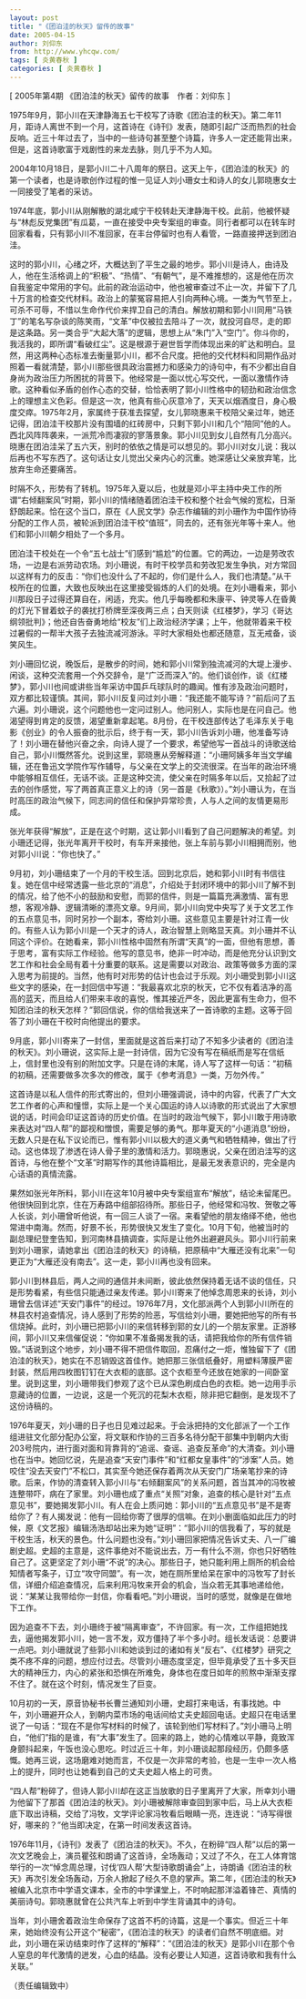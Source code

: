 ```yaml
---
layout: post
title: "《团泊洼的秋天》留传的故事"
date: 2005-04-15
author: 刘仰东
from: http://www.yhcqw.com/
tags: [ 炎黄春秋 ]
categories: [ 炎黄春秋 ]
---
```



[ 2005年第4期 《团泊洼的秋天》留传的故事　作者：刘仰东 ]


1975年9月，郭小川在天津静海五七干校写了诗歌《团泊洼的秋天》。第二年11月，距诗人离世不到一个月，这首诗在《诗刊》发表，随即引起广泛而热烈的社会反响。近三十年过去了，当中的一些诗句甚至整个诗篇，许多人一定还能背出来，但是，这首诗歌富于戏剧性的来龙去脉，则几乎不为人知。


2004年10月18日，是郭小川二十八周年的祭日。这天上午，《团泊洼的秋天》的第一个读者，也是诗歌创作过程的惟一见证人刘小珊女士和诗人的女儿郭晓惠女士一同接受了笔者的采访。


1974年底，郭小川从刚解散的湖北咸宁干校转赴天津静海干校。此前，他被怀疑与“林彪反党集团”有瓜葛，一直在接受中央专案组的审查。同行者都可以在转车时回家看看，只有郭小川不准回家，在丰台停留时也有人看管，一路直接押送到团泊洼。


这时的郭小川，心绪之坏，大概达到了平生之最的地步。郭小川是诗人，由诗及人，他在生活格调上的“积极”、“热情”、“有朝气”，是不难推想的，这是他在历次自我鉴定中常用的字句。此前的政治运动中，他也被审查过不止一次，并留下了几十万言的检查交代材料。政治上的蒙冤容易把人引向两种心境。一类为气节至上，可杀不可辱，不惜以生命作代价来捍卫自己的清白。解放初期和郭小川同用“马铁丁”的笔名写杂谈的陈笑雨，“文革”中仅被拉去陪斗了一次，就投河自尽，走的即是这条路。另一类合乎“大起大落”的逻辑，思想上从“朱门”入“空门”。你斗你的，我活我的，即所谓“看破红尘”。这是根源于避世哲学而体现出来的旷达和明白。显然，用这两种心态标准去衡量郭小川，都不合尺度。把他的交代材料和同期作品对照着一看就清楚，郭小川那些很具政治震撼力和感染力的诗句中，有不少都出自自身尚为政治压力所困扰的背景下。他经常是一面以忧心写交代，一面以激情作诗歌。这种看似矛盾的创作心态的交替，恰恰表明了郭小川性格中的韧劲和政治信念上的理想主义色彩。但是这一次，他真有些心灰意冷了，天天以烟酒度日，身心极度交瘁。1975年2月，家属终于获准去探望，女儿郭晓惠来干校陪父亲过年，她还记得，团泊洼干校那片没有围墙的红砖房中，只剩下郭小川和几个“陪同”他的人。西北风阵阵袭来，一派荒冷而凄寂的寥落景象。郭小川见到女儿自然有几分高兴。晓惠在团泊洼呆了五六天，别时的依依之情是可以想见的。郭小川对女儿说：我以后再也不写东西了。这句话让女儿觉出父亲内心的沉重。她深感让父亲放弃笔，比放弃生命还要痛苦。


时隔不久，形势有了转机。1975年入夏以后，也就是邓小平主持中央工作的所谓“右倾翻案风”时期，郭小川的情绪随着团泊洼干校和整个社会气候的宽松，日渐舒朗起来。恰在这个当口，原在《人民文学》杂志作编辑的刘小珊作为中国作协待分配的工作人员，被轮派到团泊洼干校“值班”，同去的，还有张光年等十来人。他们和郭小川朝夕相处了一个多月。


团泊洼干校处在一个令“五七战士”们感到“尴尬”的位置。它的两边，一边是劳改农场，一边是右派劳动农场。刘小珊说，有时干校学员和劳改犯发生争执，对方常回以这样有力的反击：“你们也没什么了不起的，你们是什么人，我们也清楚。”从干校所在的位置，大致也反映出在这里接受锻炼的人们的处境。在刘小珊看来，郭小川那段日子过得还算自在，闲适，充实。他几乎每晚都和朱康平、钟灵等人在昏黄的灯光下冒着蚊子的袭扰打桥牌至深夜两三点；白天则读《红楼梦》，学习《哥达纲领批判》；他还自告奋勇地给“校友”们上政治经济学课；上午，他就带着来干校过暑假的一帮半大孩子去独流减河游泳。平时大家相处也都还随意，互无戒备，谈笑风生。


刘小珊回忆说，晚饭后，是散步的时间，她和郭小川常到独流减河的大堤上漫步、闲谈，这种交流套用一个外交辞令，是“广泛而深入”的。他们谈创作，谈《红楼梦》，郭小川也间或讲些当年采访中国乒乓球队时的趣闻。惟有涉及政治问题时，双方都比较谨慎。其间，郭小川反复问过刘小珊：“我还能不能写诗？”前后问了五六遍。刘小珊说，这个问题他也一定问过别人。他问别人，实际也是在问自己。他渴望得到肯定的反馈，渴望重新拿起笔。8月份，在干校连部传达了毛泽东关于电影《创业》的令人振奋的批示后，终于有一天，郭小川告诉刘小珊，他准备写诗了！刘小珊在替他兴奋之余，向诗人提了一个要求，希望他写一首战斗的诗歌送给自己，郭小川慨然答允。说到这里，郭晓惠从旁解释道：“小珊阿姨多年当文学编辑，还在鲁迅文学院作写作辅导，与父亲在文学上的交流很深。在当年的政治环境中能够相互信任，无话不谈。正是这种交流，使父亲在时隔多年以后，又拾起了过去的创作感觉，写了两首真正意义上的诗（另一首是《秋歌》）。”刘小珊认为，在当时高压的政治气候下，同志间的信任和保护异常珍贵，人与人之间的友情更易形成。


张光年获得“解放”，正是在这个时期，这让郭小川看到了自己问题解决的希望。刘小珊还记得，张光年离开干校时，有车开来接他，张上车前与郭小川相拥而别，他对郭小川说：“你也快了。”


9月初，刘小珊结束了一个月的干校生活。回到北京后，她和郭小川时有书信往复。她在信中经常透露一些北京的“消息”，介绍处于封闭环境中的郭小川了解不到的情况，给了他不小的鼓励和安慰，而郭的信件，则是一篇篇充满激情、富有思想，客观冷静、逻辑清晰的漂亮文章。9月间，郭小川向党中央写了关于文艺工作的五点意见书，同时另抄一个副本，寄给刘小珊。这些意见主要是针对江青一伙的。有些人认为郭小川是一个天才的诗人，政治智慧上则略显天真。刘小珊并不认同这个评价。在她看来，郭小川性格中固然有所谓“天真”的一面，但他有思想，善于思考，富有实际工作经验。他写的意见书，绝非一时冲动，而是他充分认识到文艺工作和社会全局有着十分重要的联系。这是需要以对政治、政策等做多方面的深入思考为前提的。当然，他有时对形势的估计也会过于乐观。刘小珊受到郭小川这些文字的感染，在一封回信中写道：“我最喜欢北京的秋天，它不仅有着洁净的高高的蓝天，而且给人们带来丰收的喜悦，惟其接近严冬，因此更富有生命力，但不知团泊洼的秋天怎样？”郭回信说，你的信给我送来了一首诗歌的主题。这等于回答了刘小珊在干校时向他提出的要求。


9月底，郭小川寄来了一封信，里面就是这首后来打动了不知多少读者的《团泊洼的秋天》。刘小珊说，这实际上是一封诗信，因为它没有写在稿纸而是写在信纸上，信封里也没有别的附加文字。只是在诗的末尾，诗人写了这样一句话：“初稿的初稿，还需要做多次多次的修改，属于《参考消息》一类，万勿外传。”


这首诗是以私人信件的形式寄出的，但刘小珊强调说，诗中的内容，代表了广大文艺工作者的心声和憧憬，实际上是一个关心国运的诗人以诗歌的形式说出了大家想说的话，时间会印证这首诗的历史价值。在当时的政治气候下，郭小川敢于用诗歌来表达对“四人帮”的鄙视和憎恨，需要足够的勇气。那年夏天的“小道消息”纷纷，无数人只是在私下议论而已，惟有郭小川以极大的道义勇气和牺牲精神，做出了行动。这也体现了渗透在诗人骨子里的激情和活力。郭晓惠说，父亲在团泊洼写的这首诗，与他在整个“文革”时期写作的其他诗篇相比，是最无发表意识的，完全是内心话语的真情流露。


果然如张光年所料，郭小川在这年10月被中央专案组宣布“解放”，结论未留尾巴。他很快回到北京，住在万寿路中组部招待所。那些日子，他经常和冯牧、贺敬之等人长谈，刘小珊曾听他说，有一回三人谈了一宿。来看望他的朋友络绎不绝，他也常进中南海。然而，好景不长，形势很快又发生了变化。10月下旬，他被当时的副总理纪登奎告知，到河南林县搞调查，实际是让他外出避避风头。郭小川行前来到刘小珊家，请她拿出《团泊洼的秋天》的诗稿，把原稿中“大雁还没有北来”一句更正为“大雁还没有南去”。这一走，郭小川再也没有回来。


郭小川到林县后，两人之间的通信并未间断，彼此依然保持着无话不谈的信任，只是形势看紧，有些信只能通过亲友传递。郭小川寄来了他悼念周恩来的长诗，刘小珊曾去信详述“天安门事件”的经过。1976年7月，文化部派两个人到郭小川所在的林县农村追查情况，诗人感到了形势的险恶，写信给刘小珊，要她把他写的所有书信烧掉。此时，刘小珊已把郭小川的来信转移到郭的女儿的一个朋友家里。正游移间，郭小川又来信催促说：“你如果不准备揭发我的话，请把我给你的所有信件销毁。”话说到这个地步，刘小珊不得不把信件取回，忍痛付之一炬，惟独留下了《团泊洼的秋天》，她实在不忍销毁这首佳作。她把那三张信纸叠好，用塑料薄膜严密封装，然后用四枚图钉钉在大衣柜的底部。这个衣柜至今还放在她家的一间卧室里。说到这里，刘小珊带我们参观了这个已从深色刷成白色的衣柜。她一边用手示意藏诗的位置，一边说，这是一个死沉的花梨木衣柜，除非把它翻倒，是发现不了这份诗稿的。


1976年夏天，刘小珊的日子也日见难过起来。于会泳把持的文化部派了一个工作组进驻文化部分配办公室，将文联和作协的三百多名待分配干部集中到朝内大街203号院内，进行面对面和背靠背的“追谣、查谣、追查反革命”的大清查。刘小珊也在当中。她回忆说，先是追查“天安门事件”和“红都女皇事件”的“涉案”人员。她咬住“没去天安门”不松口，其实至今她还保存着两次从天安门广场亲笔抄来的诗歌。后来，作协的清查转入郭小川与“右倾翻案风”的关系问题，首当其冲的冯牧被连整带吓，病在了家里。刘小珊也成了重点“关照”对象，追查的核心是针对“五点意见书”，要她揭发郭小川。有人在会上质问她：郭小川的“五点意见书”是不是寄给你了？有人揭发说：他有一回给你寄了很厚的信嘛。在刘小删面临如此压力的时候，原《文艺报》编辑汤浩却站出来为她“证明”：“郭小川的信我看了，写的就是干校生活，秋天的景色。什么问题也没有。”刘小珊回家把情况告诉丈夫、八一厂编剧史超。史超的主意是，这件事绝对不能说出去，万一有什么不测，你也只好牺牲自己了。这更坚定了刘小珊“不说”的决心。那些日子，她只能利用上厕所的机会给知情者写条子，订立“攻守同盟”。有一次，她在厕所里给呆在家中的冯牧写了封长信，详细介绍追查情况，后来利用冯牧来开会的机会，当众若无其事地递给他，说：“某某让我带给你一封信，你看看吧。”刘小珊说，当时的感觉，就像是在做地下工作。


因为追查不下去，刘小珊终于被“隔离审查”，不许回家。有一次，工作组把她找去，逼他揭发郭小川，她一言不发，双方僵持了半个多小时。组长发话说：总要讲一点吧。刘小珊就说了些郭小川和她谈到过的诸如有关“反右”、《红楼梦》研究之类不疼不痒的问题，想应付过去。尽管刘小珊态度坚定，但毕竟承受了五十多天巨大的精神压力，内心的紧张和恐惧在所难免，身体也在度日如年的煎熬中渐渐支撑不住了。就在这个时刻，情况发生了巨变。


10月初的一天，原音协秘书长曹兰通知刘小珊，史超打来电话，有事找她。中午，刘小珊避开众人，到朝内菜市场的电话间给丈夫史超回电话。史超只在电话里说了一句话：“现在不是你写材料的时候了，该轮到他们写材料了。”刘小珊马上明白，“他们”指的是谁，有“大事”发生了。回来的路上，她的心情难以平静，竟致浑身颤抖起来，午饭也没心思吃。时过近三十年，刘小珊谈起那段经历，仍颇多感慨。她再三说，这场磨难对她而言，不仅是一次非常的考验，也是一生中一次人格上的提升，同时也让她看到自己的丈夫史超人格上的可贵。


“四人帮”粉碎了，但诗人郭小川却在这正当放歌的日子里离开了大家，所幸刘小珊为他留下了那首《团泊洼的秋天》。刘小珊被解除审查回到家中后，马上从大衣柜底下取出诗稿，交给了冯牧，文学评论家冯牧看后眼睛一亮，连连说：“诗写得很好，哪来的？”他当即决定，在第一时间发表这首诗。


1976年11月，《诗刊》发表了《团泊洼的秋天》。不久，在粉碎“四人帮”以后的第一次文艺晚会上，演员瞿弦和朗诵了这首诗，全场轰动；又过了不久，在工人体育馆举行的一次“悼念周总理，讨伐‘四人帮’大型诗歌朗诵会”上，诗朗诵《团泊洼的秋天》再次引发全场轰动，万余人掀起了经久不息的掌声。第二年，《团泊洼的秋天》被编入北京市中学语文课本，全市的中学课堂上，不时响起那洋溢着锋芒、真情的美丽诗句。郭晓惠就曾在公共汽车上听到中学生背诵其中的诗句。


当年，刘小珊舍着政治生命保存了这首不朽的诗篇，这是一个事实。但近三十年来，她始终没有公开这个“秘密”，《团泊洼的秋天》的读者们自然不明底细。对此，刘小珊在采访结束时作了这样的“解释”：“《团泊洼的秋天》是郭小川在那个令人窒息的年代激情的迸发，心血的结晶。没有必要让人知道，这首诗歌和我有什么关联。”

（责任编辑致中）


